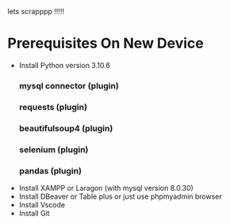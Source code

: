 lets scrapppp !!!!!

# Prerequisites On New Device
- Install Python version 3.10.6
    ### mysql connector (plugin)
    ### requests (plugin)
    ### beautifulsoup4 (plugin)
    ### selenium (plugin)
    ### pandas (plugin)
- Install XAMPP or Laragon (with mysql version 8.0.30)
- Install DBeaver or Table plus or just use phpmyadmin browser
- Install Vscode
- Install Git
